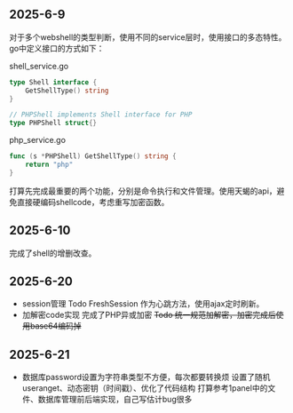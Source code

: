 
## 2025-6-9
对于多个webshell的类型判断，使用不同的service层时，使用接口的多态特性。go中定义接口的方式如下：

shell_service.go
```go
type Shell interface {
	GetShellType() string
}

// PHPShell implements Shell interface for PHP
type PHPShell struct{}
```

php_service.go
```go
func (s *PHPShell) GetShellType() string {
	return "php"
}
```

打算先完成最重要的两个功能，分别是命令执行和文件管理。使用天蝎的api，避免直接硬编码shellcode，考虑重写加密函数。

## 2025-6-10
完成了shell的增删改查。


## 2025-6-20
- session管理
Todo FreshSession 作为心跳方法，使用ajax定时刷新。
- 加解密code实现
完成了PHP异或加密
~~Todo 统一规范加解密，加密完成后使用base64编码掉~~

## 2025-6-21
- 数据库password设置为字符串类型不方便，每次都要转换烦
设置了随机useranget、动态密钥（时间戳）、优化了代码结构
打算参考1panel中的文件、数据库管理前后端实现，自己写估计bug很多